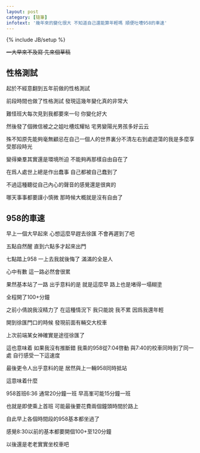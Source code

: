 ```yaml
---
layout: post
category: [隨筆]
infotext: '幾年來的變化很大 不知道自己還能算年輕嗎 順便吐嘈958的車速'
---
```

{% include JB/setup %}

<s>一大早來不及寫 先來個草稿</s>

## 性格測試

起於不經意翻到五年前做的性格測試

前段時間也做了性格測試 發現這幾年變化真的非常大

難怪班大每次見到我都要來一句 你變化好大

然後發了個微信被之之姐吐槽炫耀帖 宅男變陽光男孩多好云云

殊不知原先能夠毫無顧忌在自己一個人的世界裏分不清左右到處遊蕩的我是多麼享受那段時光

變得樂羣其實還是環境所迫 不能夠再那樣自由自在了

在爲人處世上總是作出蠢事 自己都被自己蠢到了

不過這種聽從自己內心的聲音的感覺還是很爽的

哪天事事都要謹小慎微 那時候大概就是沒有自由了

## 958的車速

早上一個大早起來 心想這麼早趕去徐匯 不會再遲到了吧

五點自然醒 直到六點多才起來出門

七點踏上958 一上去我就後悔了 滿滿的全是人

心中有數 這一路必然會很累

果然基本站了一路 出乎意料的是 就是這麼早 路上也是堵得一塌糊塗

全程開了100+分鐘

之前小倩說我沒精力了 在這種情況下 我只能說 我不累 因爲我還年輕

開到徐匯門口的時候 發現前面有輛交大校車

上次前端某女神確實是途徑徐匯了

這也意味着 如果我沒有推斷錯 我乘的958從7:04啓動 與7:40的校車同時到了同一處 自行感受一下這速度

最後更令人出乎意料的是 居然與上一輛958同時抵站

這意味着什麼

958首班6:36 通常20分鐘一班 早高峯可能15分鐘一班

也就是即使乘上首班 可能最後要花費兩個鐘頭時間於路上

自此早上各個時間段的958基本都坐過了

感覺8:30以前的基本都要開個100+至120分鐘

以後還是老老實實坐校車吧
